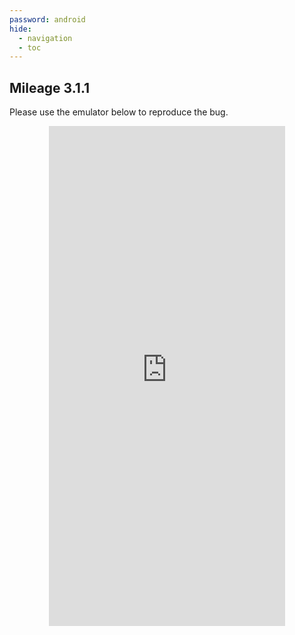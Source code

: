 ```yaml
---
password: android
hide:
  - navigation 
  - toc        
---
```


<style>
  .md-tabs {
  display: none;
  visibility: hidden;
  }
</style>

## Mileage 3.1.1

Please use the emulator below to reproduce the bug.

<p align="center">
<iframe
  src="https://appetize.io/embed/gp6h2b9w4gpc68h24tfab6dy34?device=nexus5&scale=75&orientation=portrait&osVersion=8.1"
  width="378px" height="800px" frameborder="0" scrolling="no"></iframe>
  </p>